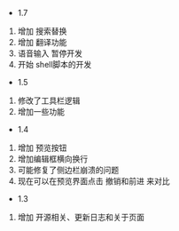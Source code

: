 - 1.7
1. 增加 搜索替换
2. 增加 翻译功能
3. 语音输入 暂停开发
4. 开始 shell脚本的开发

- 1.5
1. 修改了工具栏逻辑
2. 增加一些功能

- 1.4
1. 增加 预览按钮
2. 增加编辑框横向换行
3. 可能修复了侧边栏崩溃的问题
4. 现在可以在预览界面点击 撤销和前进 来对比

- 1.3
1. 增加 开源相关、更新日志和关于页面